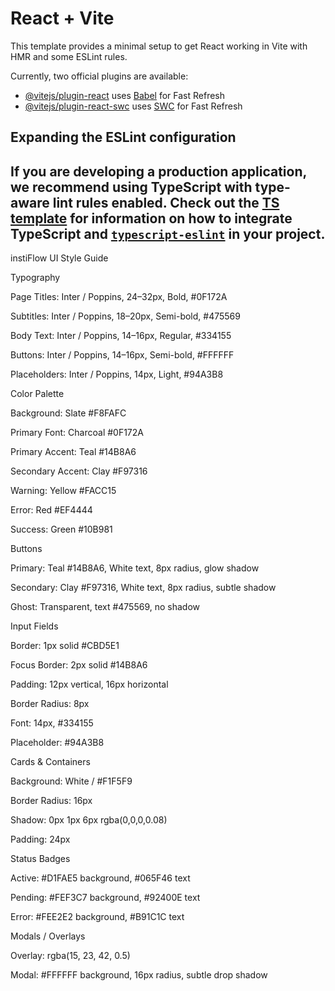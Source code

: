 # React + Vite

This template provides a minimal setup to get React working in Vite with HMR and some ESLint rules.

Currently, two official plugins are available:

- [@vitejs/plugin-react](https://github.com/vitejs/vite-plugin-react/blob/main/packages/plugin-react) uses [Babel](https://babeljs.io/) for Fast Refresh
- [@vitejs/plugin-react-swc](https://github.com/vitejs/vite-plugin-react/blob/main/packages/plugin-react-swc) uses [SWC](https://swc.rs/) for Fast Refresh

## Expanding the ESLint configuration

If you are developing a production application, we recommend using TypeScript with type-aware lint rules enabled. Check out the [TS template](https://github.com/vitejs/vite/tree/main/packages/create-vite/template-react-ts) for information on how to integrate TypeScript and [`typescript-eslint`](https://typescript-eslint.io) in your project.
---

instiFlow UI Style Guide

Typography

Page Titles: Inter / Poppins, 24–32px, Bold, #0F172A

Subtitles: Inter / Poppins, 18–20px, Semi-bold, #475569

Body Text: Inter / Poppins, 14–16px, Regular, #334155

Buttons: Inter / Poppins, 14–16px, Semi-bold, #FFFFFF

Placeholders: Inter / Poppins, 14px, Light, #94A3B8


Color Palette

Background: Slate #F8FAFC

Primary Font: Charcoal #0F172A

Primary Accent: Teal #14B8A6

Secondary Accent: Clay #F97316

Warning: Yellow #FACC15

Error: Red #EF4444

Success: Green #10B981


Buttons

Primary: Teal #14B8A6, White text, 8px radius, glow shadow

Secondary: Clay #F97316, White text, 8px radius, subtle shadow

Ghost: Transparent, text #475569, no shadow


Input Fields

Border: 1px solid #CBD5E1

Focus Border: 2px solid #14B8A6

Padding: 12px vertical, 16px horizontal

Border Radius: 8px

Font: 14px, #334155

Placeholder: #94A3B8


Cards & Containers

Background: White / #F1F5F9

Border Radius: 16px

Shadow: 0px 1px 6px rgba(0,0,0,0.08)

Padding: 24px


Status Badges

Active: #D1FAE5 background, #065F46 text

Pending: #FEF3C7 background, #92400E text

Error: #FEE2E2 background, #B91C1C text


Modals / Overlays

Overlay: rgba(15, 23, 42, 0.5)

Modal: #FFFFFF background, 16px radius, subtle drop shadow
